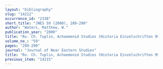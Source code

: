 ```yaml
---
layout: "bibliography"
slug: "14212"
occurrence_id: "2338"
short_title: "JNES 59 (2000), 289-290"
author: "Waters, Matthew, W."
publication_year: "2000"
title: "Rv. Ch. Tuplin, Achaemenid Studies (Historia Einzelschriften 99, 1996)"
volume_no_: "59"
pages: "289-290"
journal: "Journal of Near Eastern Studies"
title: "Rv. Ch. Tuplin, Achaemenid Studies (Historia Einzelschriften 99, 1996)"
previous_item: "14215"
---
```

